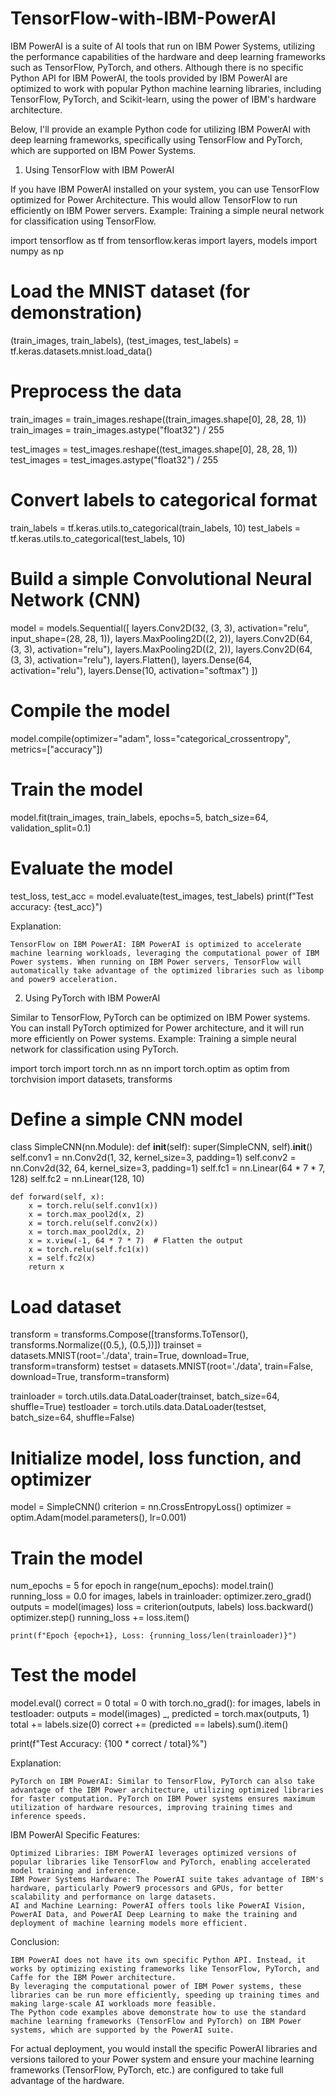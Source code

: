 # TensorFlow-with-IBM-PowerAI
IBM PowerAI is a suite of AI tools that run on IBM Power Systems, utilizing the performance capabilities of the hardware and deep learning frameworks such as TensorFlow, PyTorch, and others. Although there is no specific Python API for IBM PowerAI, the tools provided by IBM PowerAI are optimized to work with popular Python machine learning libraries, including TensorFlow, PyTorch, and Scikit-learn, using the power of IBM's hardware architecture.

Below, I'll provide an example Python code for utilizing IBM PowerAI with deep learning frameworks, specifically using TensorFlow and PyTorch, which are supported on IBM Power Systems.
1. Using TensorFlow with IBM PowerAI

If you have IBM PowerAI installed on your system, you can use TensorFlow optimized for Power Architecture. This would allow TensorFlow to run efficiently on IBM Power servers.
Example: Training a simple neural network for classification using TensorFlow.

import tensorflow as tf
from tensorflow.keras import layers, models
import numpy as np

# Load the MNIST dataset (for demonstration)
(train_images, train_labels), (test_images, test_labels) = tf.keras.datasets.mnist.load_data()

# Preprocess the data
train_images = train_images.reshape((train_images.shape[0], 28, 28, 1))
train_images = train_images.astype("float32") / 255

test_images = test_images.reshape((test_images.shape[0], 28, 28, 1))
test_images = test_images.astype("float32") / 255

# Convert labels to categorical format
train_labels = tf.keras.utils.to_categorical(train_labels, 10)
test_labels = tf.keras.utils.to_categorical(test_labels, 10)

# Build a simple Convolutional Neural Network (CNN)
model = models.Sequential([
    layers.Conv2D(32, (3, 3), activation="relu", input_shape=(28, 28, 1)),
    layers.MaxPooling2D((2, 2)),
    layers.Conv2D(64, (3, 3), activation="relu"),
    layers.MaxPooling2D((2, 2)),
    layers.Conv2D(64, (3, 3), activation="relu"),
    layers.Flatten(),
    layers.Dense(64, activation="relu"),
    layers.Dense(10, activation="softmax")
])

# Compile the model
model.compile(optimizer="adam", 
              loss="categorical_crossentropy", 
              metrics=["accuracy"])

# Train the model
model.fit(train_images, train_labels, epochs=5, batch_size=64, validation_split=0.1)

# Evaluate the model
test_loss, test_acc = model.evaluate(test_images, test_labels)
print(f"Test accuracy: {test_acc}")

Explanation:

    TensorFlow on IBM PowerAI: IBM PowerAI is optimized to accelerate machine learning workloads, leveraging the computational power of IBM Power systems. When running on IBM Power servers, TensorFlow will automatically take advantage of the optimized libraries such as libomp and power9 acceleration.

2. Using PyTorch with IBM PowerAI

Similar to TensorFlow, PyTorch can be optimized on IBM Power systems. You can install PyTorch optimized for Power architecture, and it will run more efficiently on Power systems.
Example: Training a simple neural network for classification using PyTorch.

import torch
import torch.nn as nn
import torch.optim as optim
from torchvision import datasets, transforms

# Define a simple CNN model
class SimpleCNN(nn.Module):
    def __init__(self):
        super(SimpleCNN, self).__init__()
        self.conv1 = nn.Conv2d(1, 32, kernel_size=3, padding=1)
        self.conv2 = nn.Conv2d(32, 64, kernel_size=3, padding=1)
        self.fc1 = nn.Linear(64 * 7 * 7, 128)
        self.fc2 = nn.Linear(128, 10)

    def forward(self, x):
        x = torch.relu(self.conv1(x))
        x = torch.max_pool2d(x, 2)
        x = torch.relu(self.conv2(x))
        x = torch.max_pool2d(x, 2)
        x = x.view(-1, 64 * 7 * 7)  # Flatten the output
        x = torch.relu(self.fc1(x))
        x = self.fc2(x)
        return x

# Load dataset
transform = transforms.Compose([transforms.ToTensor(), transforms.Normalize((0.5,), (0.5,))])
trainset = datasets.MNIST(root='./data', train=True, download=True, transform=transform)
testset = datasets.MNIST(root='./data', train=False, download=True, transform=transform)

trainloader = torch.utils.data.DataLoader(trainset, batch_size=64, shuffle=True)
testloader = torch.utils.data.DataLoader(testset, batch_size=64, shuffle=False)

# Initialize model, loss function, and optimizer
model = SimpleCNN()
criterion = nn.CrossEntropyLoss()
optimizer = optim.Adam(model.parameters(), lr=0.001)

# Train the model
num_epochs = 5
for epoch in range(num_epochs):
    model.train()
    running_loss = 0.0
    for images, labels in trainloader:
        optimizer.zero_grad()
        outputs = model(images)
        loss = criterion(outputs, labels)
        loss.backward()
        optimizer.step()
        running_loss += loss.item()
    
    print(f"Epoch {epoch+1}, Loss: {running_loss/len(trainloader)}")

# Test the model
model.eval()
correct = 0
total = 0
with torch.no_grad():
    for images, labels in testloader:
        outputs = model(images)
        _, predicted = torch.max(outputs, 1)
        total += labels.size(0)
        correct += (predicted == labels).sum().item()

print(f"Test Accuracy: {100 * correct / total}%")

Explanation:

    PyTorch on IBM PowerAI: Similar to TensorFlow, PyTorch can also take advantage of the IBM Power architecture, utilizing optimized libraries for faster computation. PyTorch on IBM Power systems ensures maximum utilization of hardware resources, improving training times and inference speeds.

IBM PowerAI Specific Features:

    Optimized Libraries: IBM PowerAI leverages optimized versions of popular libraries like TensorFlow and PyTorch, enabling accelerated model training and inference.
    IBM Power Systems Hardware: The PowerAI suite takes advantage of IBM's hardware, particularly Power9 processors and GPUs, for better scalability and performance on large datasets.
    AI and Machine Learning: PowerAI offers tools like PowerAI Vision, PowerAI Data, and PowerAI Deep Learning to make the training and deployment of machine learning models more efficient.

Conclusion:

    IBM PowerAI does not have its own specific Python API. Instead, it works by optimizing existing frameworks like TensorFlow, PyTorch, and Caffe for the IBM Power architecture.
    By leveraging the computational power of IBM Power systems, these libraries can be run more efficiently, speeding up training times and making large-scale AI workloads more feasible.
    The Python code examples above demonstrate how to use the standard machine learning frameworks (TensorFlow and PyTorch) on IBM Power systems, which are supported by the PowerAI suite.

For actual deployment, you would install the specific PowerAI libraries and versions tailored to your Power system and ensure your machine learning frameworks (TensorFlow, PyTorch, etc.) are configured to take full advantage of the hardware.
